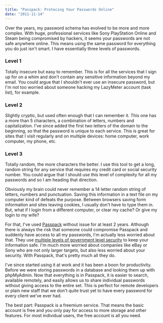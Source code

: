 ```yaml
---
title: "Passpack: Protecing Your Passwords Online"
date: "2011-11-14"
---
```


Over the years, my password schema has evolved to be more and more complex. With huge, professional services like Sony PlayStation Online and Steam being compromised by hackers, it seems your passwords are not safe anywhere online. This means using the same password for everything you do just isn't smart. I have essentially three levels of passwords.

### Level 1

Totally insecure but easy to remember. This is for all the services that I sign up for on a whim and don't contain any sensitive information beyond my email. You could argue that I shouldn't ever use an insecure password, but I'm not too worried about someone hacking my LazyMeter account (task list), for example.

### Level 2

Slightly cryptic, but used often enough that I can remember it. This one has a more than 5 characters, a combination of letters, numbers and capitalization. I've since added the first two letters of the domain to the beginning, so that the password is unique to each service. This is great for sites that I visit regularly and on multiple devices: home computer, work computer, my phone, etc.

### Level 3

Totally random, the more characters the better. I use this tool to get a long, random string for any service that requires my credit card or social security number. You could argue that I should use this level of complexity for all my passwords and so I am heading that direction.

Obviously my brain could never remember a 14 letter random string of letters, numbers and punctuation. Saving this information in a text file on my computer kind of defeats the purpose. Between browsers saving form information and sites leaving cookies, I usually don't have to type them in. But, what if I login from a different computer, or clear my cache? Or give my login to my wife?

For that, I've used [Passpack](http://www.passpack.com) without issue for at least 2 years. Although there is always the risk that someone could compromise Passpack and suddenly have access to all my passwords, I'm actually less worried about that. They use [multiple levels of government level security](http://www.passpack.com/en/security/) to keep your information safe. I'm much more worried about companies like eBay or Sony who are not only larger targets, but also less worried about your security. With Passpack, that's pretty much all they do.

I've since started using it at work and it has been a boon for productivity. Before we were storing passwords in a database and looking them up with phpMyAdmin. Now that everything is in Passpack, it is easier to search, available remotely, and easily allows us to share individual passwords without giving access to the entire set. This is perfect for remote developers or plain new staff that we don't quite trust yet to have every password for every client we've ever had.

The best part: Passpack is a freemium service. That means the basic account is free and you only pay for access to more storage and other features. For most individual users, the free account is all you need.
